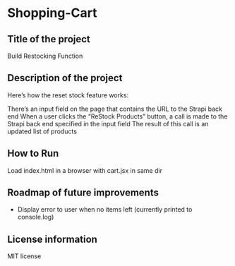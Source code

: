 # Shopping-Cart

## Title of the project
Build Restocking Function

## Description of the project
Here’s how the reset stock feature works:

There’s an input field on the page that contains the URL to the Strapi back end
When a user clicks the “ReStock Products” button, a call is made to the Strapi back end specified in the input field
The result of this call is an updated list of products

## How to Run
Load index.html in a browser with cart.jsx in same dir

## Roadmap of future improvements
* Display error to user when no items left (currently printed to console.log)

## License information
MIT license
